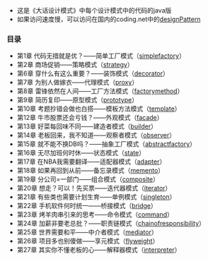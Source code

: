 - 这是《大话设计模式》中每个设计模式中的代码的java版
- 如果访问速度慢，可以访问在国内的coding.net中的[designPattern](https://git.coding.net/cle/designPattern.git)

### 目录 ###

- 第1章 代码无措就是优？——简单工厂模式（[simplefactory](https://github.com/cle009/designPattern/tree/master/simplefactory)）
- 第2章 商场促销——策略模式（[strategy](https://github.com/cle009/designPattern/tree/master/strategy)）
- 第6章 穿什么有这么重要？——装饰模式（[decorator](https://github.com/cle009/designPattern/tree/master/decorator)）
- 第7章 为别人做嫁衣——代理模式（[proxy](https://github.com/cle009/designPattern/tree/master/proxy)）
- 第8章 雷锋依然在人间——工厂方法模式（[factorymethod](https://github.com/cle009/designPattern/tree/master/factorymethod)）
- 第9章 简历复印——原型模式（[prototype](https://github.com/cle009/designPattern/tree/master/prototype)）
- 第10章 考题抄错会做也白搭——模板方法模式（[template](https://github.com/cle009/designPattern/tree/master/template)）
- 第12章 牛市股票还会亏钱？——外观模式（[facade](https://github.com/cle009/designPattern/tree/master/facade)）
- 第13章 好菜每回味不同——建造者模式（[builder](https://github.com/cle009/designPattern/tree/master/builder)）
- 第14章 老板回来，我不知道——观察者模式（[observer](https://github.com/cle009/designPattern/tree/master/observer)）
- 第15章 就不能不换DB吗？——抽象工厂模式（[abstractfactory](https://github.com/cle009/designPattern/tree/master/abstractfactory)）
- 第16章 无尽加班何时休——状态模式（[state](https://github.com/cle009/designPattern/tree/master/state)）
- 第17章 在NBA我需要翻译——适配器模式（[adapter](https://github.com/cle009/designPattern/tree/master/adapter)）
- 第18章 如果再回到从前——备忘录模式（[memento](https://github.com/cle009/designPattern/tree/master/memento)）
- 第19章 分公司=一部门——组合模式（[composite](https://github.com/cle009/designPattern/tree/master/composite)）
- 第20章 想走？可以！先买票——迭代器模式（[iterator](https://github.com/cle009/designPattern/tree/master/iterator)）
- 第21章 有些类也需要计划生育——单例模式（[singleton](https://github.com/cle009/designPattern/tree/master/singleton)）
- 第22章 手机软件何时统一——桥接模式（[bridge](https://github.com/cle009/designPattern/tree/master/bridge)）
- 第23章 烤羊肉串引来的思考——命令模式（[command](https://github.com/cle009/designPattern/tree/master/command)）
- 第24章 加薪非要老总批？——职责链模式（[chainofresponsibility](https://github.com/cle009/designPattern/tree/master/chainofresponsibility)）
- 第25章 世界需要和平——中介者模式（[mediator](https://github.com/cle009/designPattern/tree/master/mediator)）
- 第26章 项目多也别傻做——享元模式（[flyweight](https://github.com/cle009/designPattern/tree/master/flyweight)）
- 第27章 其实你不懂老板的心——解释器模式（[interpreter](https://github.com/cle009/designPattern/tree/master/interpreter)）
